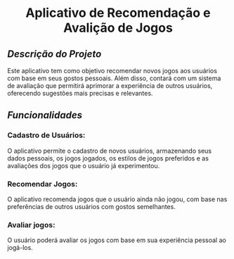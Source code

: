 <h1 align="center"> Aplicativo de Recomendação e Avalição de Jogos </h1>

## *Descrição do Projeto*
Este aplicativo tem como objetivo recomendar novos jogos aos usuários com base em seus gostos pessoais. Além disso, contará com um sistema de avaliação que permitirá aprimorar a experiência de outros usuários, oferecendo sugestões mais precisas e relevantes.

## *Funcionalidades*
### Cadastro de Usuários:
O aplicativo permite o cadastro de novos usuários, armazenando seus dados pessoais, os jogos jogados, os estilos de jogos preferidos e as avaliações dos jogos que o usuário já experimentou.
### Recomendar Jogos:
O aplicativo recomenda jogos que o usuário ainda não jogou, com base nas preferências de outros usuários com gostos semelhantes.


### Avaliar jogos:
O usuário poderá avaliar os jogos com base em sua experiência pessoal ao jogá-los.

